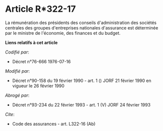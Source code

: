 # Article R*322-17

La rémunération des présidents des conseils d'administration des sociétés centrales des groupes d'entreprises nationales
d'assurance est déterminée par le ministre de l'économie, des finances et du budget.

**Liens relatifs à cet article**

_Codifié par_:

  - Décret n°76-666 1976-07-16

_Modifié par_:

  - Décret n°90-158 du 19 février 1990 - art. 1 () JORF 21 février 1990 en vigueur le 26 février 1990

_Abrogé par_:

  - Décret n°93-234 du 22 février 1993 - art. 1 (V) JORF 24 février 1993

_Cite_:

  - Code des assurances - art. L322-16 (Ab)
